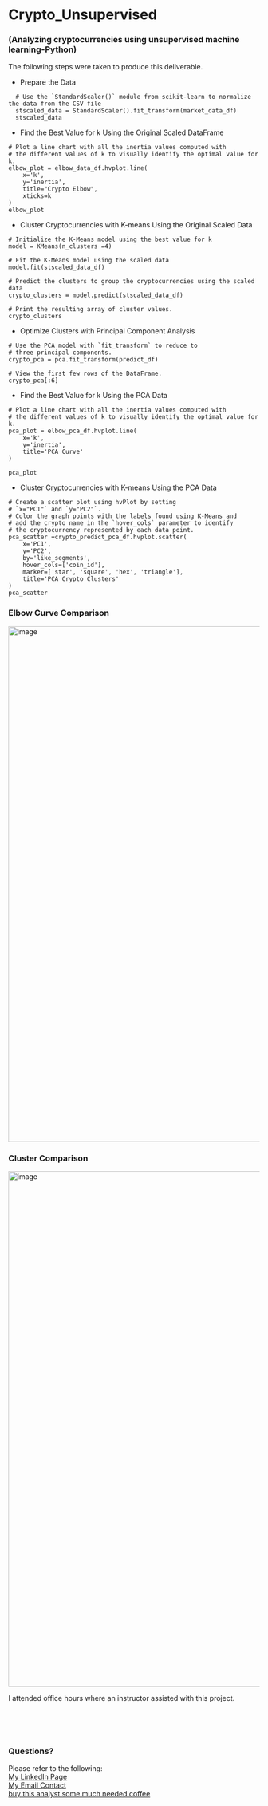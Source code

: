 # Crypto_Unsupervised
### (Analyzing cryptocurrencies using unsupervised machine learning-Python)

The following steps were taken to produce this deliverable.

- Prepare the Data
~~~
  # Use the `StandardScaler()` module from scikit-learn to normalize the data from the CSV file
  stscaled_data = StandardScaler().fit_transform(market_data_df)
  stscaled_data
~~~
     
- Find the Best Value for k Using the Original Scaled DataFrame
~~~
# Plot a line chart with all the inertia values computed with 
# the different values of k to visually identify the optimal value for k.
elbow_plot = elbow_data_df.hvplot.line(
    x='k',
    y='inertia',
    title="Crypto Elbow",
    xticks=k
)
elbow_plot
~~~

- Cluster Cryptocurrencies with K-means Using the Original Scaled Data
~~~
# Initialize the K-Means model using the best value for k
model = KMeans(n_clusters =4)

# Fit the K-Means model using the scaled data
model.fit(stscaled_data_df)

# Predict the clusters to group the cryptocurrencies using the scaled data
crypto_clusters = model.predict(stscaled_data_df)

# Print the resulting array of cluster values.
crypto_clusters
~~~

- Optimize Clusters with Principal Component Analysis
~~~
# Use the PCA model with `fit_transform` to reduce to 
# three principal components.
crypto_pca = pca.fit_transform(predict_df)

# View the first few rows of the DataFrame. 
crypto_pca[:6]
~~~

- Find the Best Value for k Using the PCA Data
~~~
# Plot a line chart with all the inertia values computed with 
# the different values of k to visually identify the optimal value for k.
pca_plot = elbow_pca_df.hvplot.line(
    x='k',
    y='inertia',
    title='PCA Curve'
)

pca_plot
~~~

- Cluster Cryptocurrencies with K-means Using the PCA Data
~~~
# Create a scatter plot using hvPlot by setting 
# `x="PC1"` and `y="PC2"`. 
# Color the graph points with the labels found using K-Means and 
# add the crypto name in the `hover_cols` parameter to identify 
# the cryptocurrency represented by each data point.
pca_scatter =crypto_predict_pca_df.hvplot.scatter(
    x='PC1',
    y='PC2',
    by='like_segments',
    hover_cols=['coin_id'],
    marker=['star', 'square', 'hex', 'triangle'],
    title='PCA Crypto Clusters'
)
pca_scatter
~~~


### Elbow Curve Comparison
<img width="1034" alt="image" src="https://github.com/SavannahWithAnH/Crypto_Unsupervised/assets/126124356/df187cfd-641f-4298-9a29-5b7ba78bbfd7">

### Cluster Comparison

<img width="1034" alt="image" src="https://github.com/SavannahWithAnH/Crypto_Unsupervised/assets/126124356/aefa68c2-1a12-4050-99ee-3fadcff4450c">



I attended office hours where an instructor assisted with this project.


<br>
<br>  
<br>  

### Questions?
Please refer to the following:  
[My LinkedIn Page](https://www.linkedin.com/in/savannah-porter-7a2627267/)  
[My Email Contact](savannahnporter@gmail.com)     
[buy this analyst some much needed coffee](https://www.venmo.com/SavannahP519)
